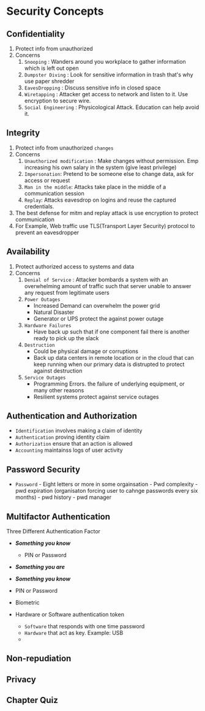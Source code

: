 # **Security Concepts**
## Confidentiality
1. Protect info from unauthorized
2. Concerns
    1. `Snooping` : Wanders around you workplace to gather information which is left out open
    2. `Dumpster Diving` : Look for sensitive information in trash that's why use paper shredder
    3. `EavesDropping` : Discuss sensitive info in closed space
    4. `Wiretapping` : Attacker get access to network and listen to it. Use encryption to secure wire.
    5. `Social Engineering` : Physicological Attack. Education can help avoid it.
## Integrity
1. Protect info from unauthorized `changes`
2. Concerns
    1. `Unauthorized modification` : Make changes without permission. Emp increasing his own salary in the system (give least privilege)
    2. `Impersonation`: Pretend to be someone else to change data, ask for access or request
    3. `Man in the middle`: Attacks take place in the middle of a communication session
    4. `Replay`: Attacks eavesdrop on logins and reuse the captured credentials.
3. The best defense for mitm and replay attack is use encryption to protect communication
4. For Example, Web traffic use TLS(Transport Layer Security) protocol to prevent an eavesdropper

## Availability
1. Protect authorized access to systems and data
2. Concerns
    1. `Denial of Service` : Attacker bombards a system with an overwhelming amount of traffic such that server unable to answer any request from legitimate users
    2. `Power Outages` 
        - Increased Demand can overwhelm the power grid
        - Natural Disaster
        - Generator or UPS protect the against power outage
    3. `Hardware Failures`
        - Have back up such that if one component fail there is another ready to pick up the slack
    4. `Destruction`
        - Could be physical damage or corruptions
        - Back up data centers in remote location or in the cloud that can keep running when our primary data is distrupted to protect against destruction
    5. `Service Outages`
        - Programming Errors. the failure of underlying equipment, or many other reasons
        - Resilient systems protect against  service outages
## Authentication and Authorization
- `Identification` involves making a claim of identity
- `Authentication` proving identity claim
- `Authorization` ensure that an action is allowed
- `Accounting` maintainss logs of user activity

## Password Security
- `Password`
      - Eight letters or more in some orgainsation
      - Pwd complexity
      - pwd expiration (organisaton forcing user to cahnge passwords every six months)
      - pwd history
      - pwd manager
  
## Multifactor Authentication
Three Different Authentication Factor
- _**Something you know**_
    - PIN or Password
- _**Something you are**_
- _**Something you know**_

- PIN or Password
- Biometric
- Hardware or Software authentication token 
    - `Software` that responds with one time password
    - `Hardware` that act as key. Example: USB
    - 
## Non-repudiation
## Privacy
## Chapter Quiz
